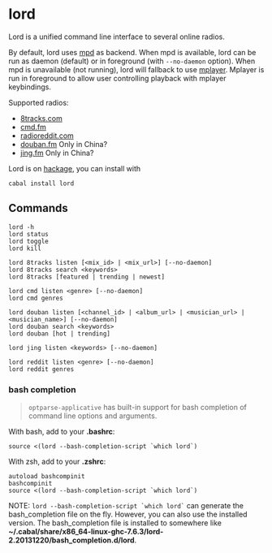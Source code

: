 # lord

Lord is a unified command line interface to several online radios.

By default, lord uses [mpd] as backend.
When mpd is available, lord can be run as daemon (default) or in foreground (with `--no-daemon` option).
When mpd is unavailable (not running), lord will fallback to use [mplayer]. Mplayer is run in foreground to allow user controlling playback with mplayer keybindings.

Supported radios:

- [8tracks.com]
- [cmd.fm]
- [radioreddit.com]
- [douban.fm]  Only in China?
- [jing.fm] Only in China?

Lord is on [hackage](http://hackage.haskell.org/package/lord), you can install with

    cabal install lord

## Commands

```
lord -h
lord status
lord toggle
lord kill

lord 8tracks listen [<mix_id> | <mix_url>] [--no-daemon]
lord 8tracks search <keywords>
lord 8tracks [featured | trending | newest]

lord cmd listen <genre> [--no-daemon]
lord cmd genres

lord douban listen [<channel_id> | <album_url> | <musician_url> | <musician_name>] [--no-daemon]
lord douban search <keywords>
lord douban [hot | trending]

lord jing listen <keywords> [--no-daemon]

lord reddit listen <genre> [--no-daemon]
lord reddit genres
```

### bash completion

> `optparse-applicative` has built-in support for bash completion of command line options and arguments.

With bash, add to your **.bashrc**:

    source <(lord --bash-completion-script `which lord`)

With zsh, add to your **.zshrc**:

    autoload bashcompinit
    bashcompinit
    source <(lord --bash-completion-script `which lord`)

NOTE: <code>lord --bash-completion-script \`which lord`</code> can generate the bash_completion file on the fly. However, you can also use the installed version. The bash_completion file is installed to somewhere like **~/.cabal/share/x86_64-linux-ghc-7.6.3/lord-2.20131220/bash_completion.d/lord**.

[8tracks.com]: http://8tracks.com
[cmd.fm]: http://cmd.fm
[radioreddit.com]: http://radioreddit.com
[douban.fm]: http://douban.fm
[jing.fm]: http://jing.fm
[MPD]: http://musicpd.org/
[mplayer]: http://www.mplayerhq.hu/
